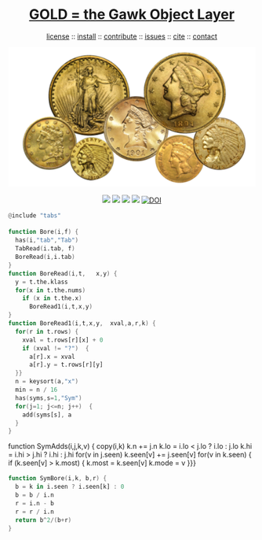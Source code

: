 <a name=top>
<h1 align=center>
   <a href="https://github.com/golden/dev/blob/master/README.md#top">
     GOLD = the Gawk Object Layer
   </a>
</h1>
<p align=center>
   <a    href="https://github.com/golden/dev/blob/master/LICENSE.md#top">license</a>
   :: <a href="https://github.com/golden/dev/blob/master/INSTALL.md#top">install</a>
   :: <a href="https://github.com/golden/dev/blob/master/CONTRIBUTE.md#top">contribute</a>
   :: <a href="https://github.com/golden/dev/issues">issues</a>
   :: <a href="https://github.com/golden/dev/blob/master/CITATION.md#top">cite</a>
   :: <a href="https://github.com/golden/dev/blob/master/CONTACT.md#top">contact</a>
</p>
<p align=center>
   <img width=600 src="https://github.com/golden/dev/raw/master/etc/img/coins.png">
</p>
<p align=center>
   <img src="https://img.shields.io/badge/language-gawk-orange">
   <img src="https://img.shields.io/badge/purpose-ai,se-blueviolet">
   <img src="https://img.shields.io/badge/platform-mac,*nux-informational">
   <a href="https://travis-ci.org/github/golden/dev"> <img src="https://travis-ci.org/golden/dev.svg?branch=master"></a>
   <a href="https://doi.org/10.5281/zenodo.3887420"><img src="https://zenodo.org/badge/DOI/10.5281/zenodo.3887420.svg" alt="DOI"></a>
</p>

```awk
@include "tabs"

function Bore(i,f) {
  has(i,"tab","Tab")
  TabRead(i.tab, f)
  BoreRead(i,i.tab)
}
function BoreRead(i,t,   x,y) {
  y = t.the.klass
  for(x in t.the.nums)
    if (x in t.the.x)  
      BoreRead1(i,t,x,y)
}
function BoreRead1(i,t,x,y,  xval,a,r,k) {
  for(r in t.rows) {
    xval = t.rows[r][x] + 0
    if (xval != "?")  {
      a[r].x = xval
      a[r].y = t.rows[r][y]
  }}
  n = keysort(a,"x")
  min = n / 16
  has(syms,s=1,"Sym")
  for(j=1; j<=n; j++)  {
    add(syms[s], a
  }
}
```
function SymAdds(i,j,k,v) {
  copy(i,k)
  k.n += j.n
  k.lo = i.lo < j.lo ? i.lo : j.lo
  k.hi = i.hi > j.hi ? i.hi : j.hi
  for(v in j.seen)
    k.seen[v] += j.seen[v]
  for(v in k.seen) {
    if (k.seen[v] > k.most) {
     k.most = k.seen[v]
     k.mode = v
}}}
```awk
function SymBore(i,k, b,r) {
  b = k in i.seen ? i.seen[k] : 0
  b = b / i.n
  r = i.n - b
  r = r / i.n
  return b^2/(b+r)
}
```
